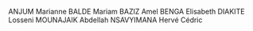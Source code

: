 ANJUM Marianne
BALDE Mariam
BAZIZ Amel
BENGA Elisabeth
DIAKITE Losseni
MOUNAJAIK Abdellah
NSAVYIMANA Hervé Cédric
